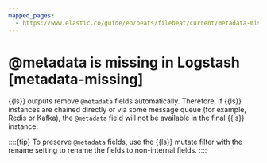 ```yaml
---
mapped_pages:
  - https://www.elastic.co/guide/en/beats/filebeat/current/metadata-missing.html
---
```


# @metadata is missing in Logstash [metadata-missing]

{{ls}} outputs remove `@metadata` fields automatically. Therefore, if {{ls}} instances are chained directly or via some message queue (for example, Redis or Kafka), the `@metadata` field will not be available in the final {{ls}} instance.

::::{tip}
To preserve `@metadata` fields, use the {{ls}} mutate filter with the rename setting to rename the fields to non-internal fields.
::::


